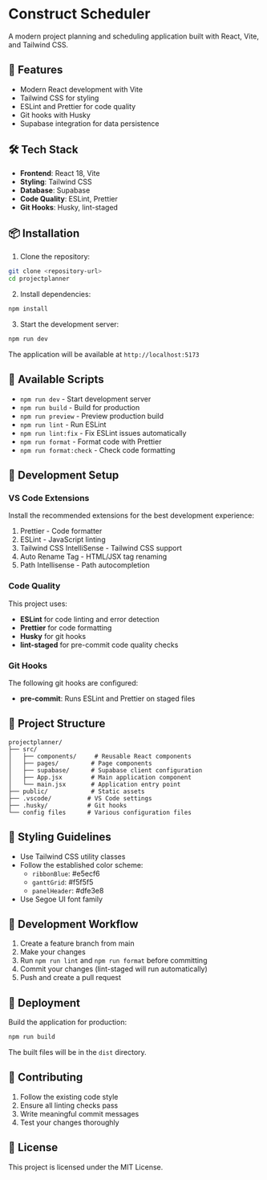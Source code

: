 # Construct Scheduler

A modern project planning and scheduling application built with React, Vite, and Tailwind CSS.

## 🚀 Features

- Modern React development with Vite
- Tailwind CSS for styling
- ESLint and Prettier for code quality
- Git hooks with Husky
- Supabase integration for data persistence

## 🛠️ Tech Stack

- **Frontend**: React 18, Vite
- **Styling**: Tailwind CSS
- **Database**: Supabase
- **Code Quality**: ESLint, Prettier
- **Git Hooks**: Husky, lint-staged

## 📦 Installation

1. Clone the repository:

```bash
git clone <repository-url>
cd projectplanner
```

2. Install dependencies:

```bash
npm install
```

3. Start the development server:

```bash
npm run dev
```

The application will be available at `http://localhost:5173`

## 🎯 Available Scripts

- `npm run dev` - Start development server
- `npm run build` - Build for production
- `npm run preview` - Preview production build
- `npm run lint` - Run ESLint
- `npm run lint:fix` - Fix ESLint issues automatically
- `npm run format` - Format code with Prettier
- `npm run format:check` - Check code formatting

## 🔧 Development Setup

### VS Code Extensions

Install the recommended extensions for the best development experience:

1. Prettier - Code formatter
2. ESLint - JavaScript linting
3. Tailwind CSS IntelliSense - Tailwind CSS support
4. Auto Rename Tag - HTML/JSX tag renaming
5. Path Intellisense - Path autocompletion

### Code Quality

This project uses:

- **ESLint** for code linting and error detection
- **Prettier** for code formatting
- **Husky** for git hooks
- **lint-staged** for pre-commit code quality checks

### Git Hooks

The following git hooks are configured:

- **pre-commit**: Runs ESLint and Prettier on staged files

## 📁 Project Structure

```
projectplanner/
├── src/
│   ├── components/     # Reusable React components
│   ├── pages/         # Page components
│   ├── supabase/      # Supabase client configuration
│   ├── App.jsx        # Main application component
│   └── main.jsx       # Application entry point
├── public/            # Static assets
├── .vscode/          # VS Code settings
├── .husky/           # Git hooks
└── config files      # Various configuration files
```

## 🎨 Styling Guidelines

- Use Tailwind CSS utility classes
- Follow the established color scheme:
  - `ribbonBlue`: #e5ecf6
  - `ganttGrid`: #f5f5f5
  - `panelHeader`: #dfe3e8
- Use Segoe UI font family

## 🔄 Development Workflow

1. Create a feature branch from main
2. Make your changes
3. Run `npm run lint` and `npm run format` before committing
4. Commit your changes (lint-staged will run automatically)
5. Push and create a pull request

## 🚀 Deployment

Build the application for production:

```bash
npm run build
```

The built files will be in the `dist` directory.

## 📝 Contributing

1. Follow the existing code style
2. Ensure all linting checks pass
3. Write meaningful commit messages
4. Test your changes thoroughly

## 📄 License

This project is licensed under the MIT License.
